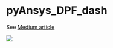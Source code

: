 # pyAnsys_DPF_dash

See [Medium article](https://towardsdatascience.com/ansys-in-a-python-web-app-part-1-post-processing-with-pydpf-44d2fbaa6135)

![](img/pyAnsys_DPF.GIF)
